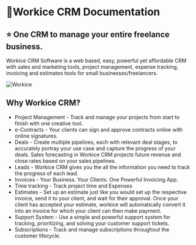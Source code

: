 # 🎉Workice CRM Documentation

## ⭐️ One CRM to manage your entire freelance business.

Workice CRM Software is a web based, easy, powerful yet affordable CRM with sales and marketing tools, project management, expense tracking, invoicing and estimates tools for small businesses/freelancers.

![Workice](https://s3.eu-central-1.amazonaws.com/workice/images/workice-dash.png)



## Why Workice CRM?
* Project Management - Track and manage your projects from start to finish with one creative tool.
* e-Contracts - Your clients can sign and approve contracts online with online signatures.
* Deals - Create multiple pipelines, each with relevant deal stages, to accurately portray your use case and capture the progress of your deals.  Sales forecasting in Workice CRM projects future revenue and close rates based on your sales pipelines. 
* Leads - Workice CRM gives you the all the information you need to track the progress of each lead.
* Invoices - Your Business. Your Clients. One Powerful Invoicing App.
* Time tracking - Track project time and Expenses
* Estimates - Set up an estimate just like you would set up the respective invoice, send it to your client, and wait for their approval. Once your client has accepted your estimate, workice will automatically convert it into an invoice for which your client can then make payment.
* Support System - Use a simple and powerful support system for tracking, prioritizing, and solving your customer support tickets.
* Subscriptions - Track and manage subscriptions throughout the customer lifecycle.